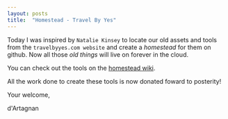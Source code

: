 ```yaml
---
layout: posts
title:  "Homestead - Travel By Yes"
---
```


Today I was inspired by `Natalie Kinsey` to locate our old assets and tools from the `travelbyyes.com website` and create a *homestead* for them on github. Now all those *old things* will live on forever in the cloud.

You can check out the tools on the [homestead wiki](https://github.com/nsbawden/TravelByYes/wiki).

All the work done to create these tools is now donated foward to posterity!

Your welcome,

d'Artagnan
